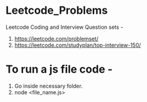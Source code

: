 # Leetcode_Problems
Leetcode Coding and Interview Question sets - 
1.  https://leetcode.com/problemset/
2.  https://leetcode.com/studyplan/top-interview-150/ 


# To run a js file code - 
1. Go inside necessary folder.
2. node <file_name.js>

